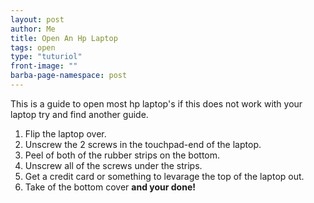 ```yaml
---
layout: post
author: Me
title: Open An Hp Laptop
tags: open
type: "tuturiol"
front-image: ""
barba-page-namespace: post
---
```


This is a guide to open most hp laptop's if this does not work with your laptop try and find another guide.




1. Flip the laptop over.
2. Unscrew the 2 screws in the touchpad-end of the laptop.
3. Peel of both of the rubber strips on the bottom.
4. Unscrew all of the screws under the strips.
5. Get a credit card or something to levarage the top of the laptop out.
6. Take of the bottom cover **and your done!**